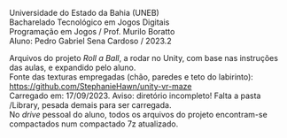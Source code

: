 Universidade do Estado da Bahia (UNEB)  
Bacharelado Tecnológico em Jogos Digitais  
Programação em Jogos / Prof. Murilo Boratto  
Aluno: Pedro Gabriel Sena Cardoso / 2023.2  

Arquivos do projeto _Roll a Ball_, a rodar no Unity, com base nas instruções das aulas, e expandido pelo aluno.  
Fonte das texturas empregadas (chão, paredes e teto do labirinto): https://github.com/StephanieHawn/unity-vr-maze  
Carregado em: 17/09/2023. Aviso: diretório incompleto! Falta a pasta /Library, pesada demais para ser carregada.  
No _drive_ pessoal do aluno, todos os arquivos do projeto encontram-se compactados num compactado 7z atualizado.
